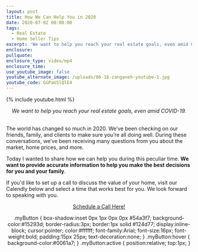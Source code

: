 ```yaml
---
layout: post
title: How We Can Help You in 2020
date: 2020-07-02 00:00:00
tags:
  - Real Estate
  - Home Seller Tips
excerpt: 'We want to help you reach your real estate goals, even amid COVID-19.'
enclosure:
pullquote:
enclosure_type: video/mp4
enclosure_time:
use_youtube_image: false
youtube_alternate_image: /uploads/06-16-zanganeh-youtube-1.jpg
youtube_code: GGPaU5lQlE4
---
```


{% include youtube.html %}

<center><em>We want to help you reach your real estate goals, even amid COVID-19.</em></center>

<br>The world has changed so much in 2020. We’ve been checking on our friends, family, and clients to make sure you’re all doing well. During these conversations, we’ve been receiving many questions from you about the market, home prices, and more.

Today I wanted to share how we can help you during this peculiar time. **We want to provide accurate information to help you make the best decisions for you and your family**.

If you'd like to set up a call to discuss the value of your home, visit our Calendly below and select a time that works best for you. We look forward to speaking with you.

<center><a target="_blank" href="https://calendly.com/seanzanganeh/home-valuation-consultation"><a href="#" class="myButton">Schedule a Call Here!</a>

.myButton {
	box-shadow:inset 0px 1px 0px 0px #54a3f7;
	background-color:#15293d;
	border-radius:3px;
	border:1px solid #124d77;
	display:inline-block;
	cursor:pointer;
	color:#ffffff;
	font-family:Arial;
	font-size:16px;
	font-weight:bold;
	padding:15px 25px;
	text-decoration:none;
}
.myButton:hover {
	background-color:#0061a7;
}
.myButton:active {
	position:relative;
	top:1px;
}

</a></center>